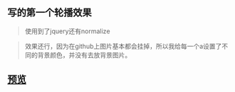## 写的第一个轮播效果

>使用到了jquery还有normalize

>效果还行，因为在github上图片基本都会挂掉，所以我给每一个a设置了不同的背景颜色，并没有去放背景图片。
## <a href="https://xiaolanblog.com/TEST-demo/carousel/index.html">预览</a>
